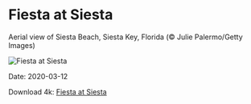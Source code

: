 # Fiesta at Siesta

Aerial view of Siesta Beach, Siesta Key, Florida (© Julie Palermo/Getty Images)

![Fiesta at Siesta](https://bing.com/th?id=OHR.SiestaKey_EN-US2874626647_UHD.jpg&rf=LaDigue_UHD.jpg&pid=hp&w=1024&h=576)

Date: 2020-03-12

Download 4k: [Fiesta at Siesta](https://bing.com/th?id=OHR.SiestaKey_EN-US2874626647_UHD.jpg&rf=LaDigue_UHD.jpg&pid=hp&w=3840&h=2160)

